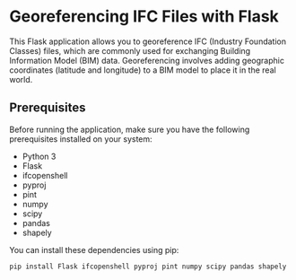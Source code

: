 # Georeferencing IFC Files with Flask

This Flask application allows you to georeference IFC (Industry Foundation Classes) files, which are commonly used for exchanging Building Information Model (BIM) data. Georeferencing involves adding geographic coordinates (latitude and longitude) to a BIM model to place it in the real world.

## Prerequisites

Before running the application, make sure you have the following prerequisites installed on your system:

- Python 3
- Flask
- ifcopenshell
- pyproj
- pint
- numpy
- scipy
- pandas
- shapely

You can install these dependencies using pip:

```bash
pip install Flask ifcopenshell pyproj pint numpy scipy pandas shapely
